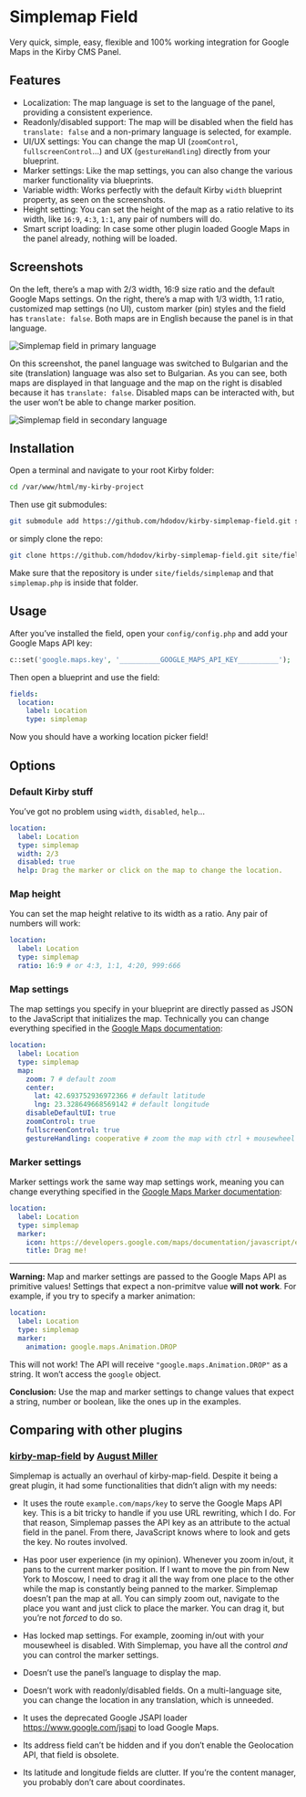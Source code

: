 # Simplemap Field
Very quick, simple, easy, flexible and 100% working integration for Google Maps in the Kirby CMS Panel.

## Features
- Localization: The map language is set to the language of the panel, providing a consistent experience.
- Readonly/disabled support: The map will be disabled when the field has `translate: false` and a non-primary language is selected, for example.
- UI/UX settings: You can change the map UI (`zoomControl`, `fullscreenControl`...) and UX (`gestureHandling`) directly from your blueprint.
- Marker settings: Like the map settings, you can also change the various marker functionality via blueprints.
- Variable width: Works perfectly with the default Kirby `width` blueprint property, as seen on the screenshots.
- Height setting: You can set the height of the map as a ratio relative to its width, like `16:9`, `4:3`, `1:1`, any pair of numbers will do.
- Smart script loading: In case some other plugin loaded Google Maps in the panel already, nothing will be loaded.

## Screenshots

On the left, there’s a map with 2/3 width, 16:9 size ratio and the default Google Maps settings. On the right, there’s a map with 1/3 width, 1:1 ratio, customized map settings (no UI), custom marker (pin) styles and the field has `translate: false`. Both maps are in English because the panel is in that language.

![Simplemap field in primary language](https://i.imgur.com/UQrPrKi.jpg)

On this screenshot, the panel language was switched to Bulgarian and the site (translation) language was also set to Bulgarian. As you can see, both maps are displayed in that language and the map on the right is disabled because it has `translate: false`. Disabled maps can be interacted with, but the user won’t be able to change marker position.

![Simplemap field in secondary language](https://i.imgur.com/thNwWoj.jpg)

## Installation

Open a terminal and navigate to your root Kirby folder:

```sh
cd /var/www/html/my-kirby-project
```

Then use git submodules:

```sh
git submodule add https://github.com/hdodov/kirby-simplemap-field.git site/fields/simplemap
```

or simply clone the repo:

```sh
git clone https://github.com/hdodov/kirby-simplemap-field.git site/fields/simplemap
```

Make sure that the repository is under `site/fields/simplemap` and that `simplemap.php` is inside that folder.

## Usage

After you’ve installed the field, open your `config/config.php` and add your Google Maps API key:

```php
c::set('google.maps.key', '__________GOOGLE_MAPS_API_KEY__________');
```

Then open a blueprint and use the field:

```yaml
fields:
  location:
    label: Location
    type: simplemap
```

Now you should have a working location picker field!

## Options

### Default Kirby stuff

You’ve got no problem using `width`, `disabled`, `help`...

```yaml
location:
  label: Location
  type: simplemap
  width: 2/3
  disabled: true
  help: Drag the marker or click on the map to change the location.
```

### Map height

You can set the map height relative to its width as a ratio. Any pair of numbers will work:

```yaml
location:
  label: Location
  type: simplemap
  ratio: 16:9 # or 4:3, 1:1, 4:20, 999:666
```

### Map settings

The map settings you specify in your blueprint are directly passed as JSON to the JavaScript that initializes the map. Technically you can change everything specified in the [Google Maps documentation](https://developers.google.com/maps/documentation/javascript/controls):

```yaml
location:
  label: Location
  type: simplemap
  map:
    zoom: 7 # default zoom
    center:
      lat: 42.693752936972366 # default latitude
      lng: 23.328649668569142 # default longitude
    disableDefaultUI: true
    zoomControl: true
    fullscreenControl: true
    gestureHandling: cooperative # zoom the map with ctrl + mousewheel
```

### Marker settings

Marker settings work the same way map settings work, meaning you can change everything specified in the [Google Maps Marker documentation](https://developers.google.com/maps/documentation/javascript/markers):

```yaml
location:
  label: Location
  type: simplemap
  marker:
    icon: https://developers.google.com/maps/documentation/javascript/examples/full/images/beachflag.png
    title: Drag me!
```

---

**Warning:** Map and marker settings are passed to the Google Maps API as primitive values! Settings that expect a non-primitve value **will not work**. For example, if you try to specify a marker animation:

```yaml
location:
  label: Location
  type: simplemap
  marker:
    animation: google.maps.Animation.DROP
```

This will not work! The API will receive `"google.maps.Animation.DROP"` as a string. It won’t access the `google` object.

**Conclusion:** Use the map and marker settings to change values that expect a string, number or boolean, like the ones up in the examples.

## Comparing with other plugins

### [kirby-map-field](https://github.com/AugustMiller/kirby-map-field) by [August Miller](https://github.com/AugustMiller)

Simplemap is actually an overhaul of kirby-map-field. Despite it being a great plugin, it had some functionalities that didn’t align with my needs:

- It uses the route `example.com/maps/key` to serve the Google Maps API key. This is a bit tricky to handle if you use URL rewriting, which I do. For that reason, Simplemap passes the API key as an attribute to the actual field in the panel. From there, JavaScript knows where to look and gets the key. No routes involved.

- Has poor user experience (in my opinion). Whenever you zoom in/out, it pans to the current marker position. If I want to move the pin from New York to Moscow, I need to drag it all the way from one place to the other while the map is constantly being panned to the marker. Simplemap doesn’t pan the map at all. You can simply zoom out, navigate to the place you want and just click to place the marker. You can drag it, but you’re not _forced_ to do so.

- Has locked map settings. For example, zooming in/out with your mousewheel is disabled. With Simplemap, you have all the control _and_ you can control the marker settings.

- Doesn’t use the panel’s language to display the map.

- Doesn’t work with readonly/disabled fields. On a multi-language site, you can change the location in any translation, which is unneeded.

- It uses the deprecated Google JSAPI loader https://www.google.com/jsapi to load Google Maps.

- Its address field can’t be hidden and if you don’t enable the Geolocation API, that field is obsolete.

- Its latitude and longitude fields are clutter. If you’re the content manager, you probably don’t care about coordinates.